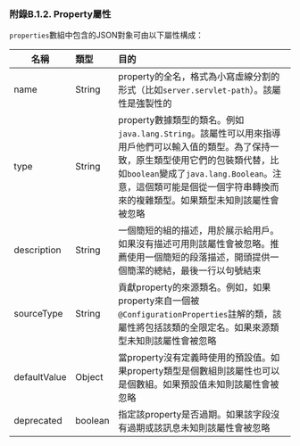 ### 附錄B.1.2. Property屬性

`properties`數組中包含的JSON對象可由以下屬性構成：

|名稱|類型|目的|
|----|:----|:----|
|name|String|property的全名，格式為小寫虛線分割的形式（比如`server.servlet-path`）。該屬性是強製性的|
|type|String|property數據類型的類名。例如`java.lang.String`。該屬性可以用來指導用戶他們可以輸入值的類型。為了保持一致，原生類型使用它們的包裝類代替，比如`boolean`變成了`java.lang.Boolean`。注意，這個類可能是個從一個字符串轉換而來的複雜類型。如果類型未知則該屬性會被忽略|
|description|String|一個簡短的組的描述，用於展示給用戶。如果沒有描述可用則該屬性會被忽略。推薦使用一個簡短的段落描述，開頭提供一個簡潔的總結，最後一行以句號結束|
|sourceType|String|貢獻property的來源類名。例如，如果property來自一個被`@ConfigurationProperties`註解的類，該屬性將包括該類的全限定名。如果來源類型未知則該屬性會被忽略|
|defaultValue|Object|當property沒有定義時使用的預設值。如果property類型是個數組則該屬性也可以是個數組。如果預設值未知則該屬性會被忽略|
|deprecated|boolean|指定該property是否過期。如果該字段沒有過期或該訊息未知則該屬性會被忽略|

